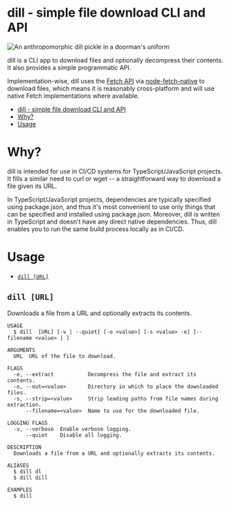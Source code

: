 # dill - simple file download CLI and API

![An anthropomorphic dill pickle in a doorman's uniform](https://tylerbutlerpublic.blob.core.windows.net/public-storage/dill-logo.jpg)

dill is a CLI app to download files and optionally decompress their contents. It also provides a simple programmatic
API.

Implementation-wise, dill uses the [Fetch API](https://developer.mozilla.org/en-US/docs/Web/API/Fetch_API) via
[node-fetch-native](https://github.com/unjs/node-fetch-native) to download files, which means it is reasonably
cross-platform and will use native Fetch implementations where available.

<!-- toc -->
* [dill - simple file download CLI and API](#dill---simple-file-download-cli-and-api)
* [Why?](#why)
* [Usage](#usage)
<!-- tocstop -->

# Why?

dill is intended for use in CI/CD systems for TypeScript/JavaScript projects. It fills a similar need to curl or wget --
a straightforward way to download a file given its URL.

In TypeScript/JavaScript projects, dependencies are typically specified using package.json, and thus it's most
convenient to use only things that can be specified and installed using package.json. Moreover, dill is written in
TypeScript and doesn't have any direct native dependencies. Thus, dill enables you to run the same build process locally
as in CI/CD.

# Usage

<!-- commands -->
* [`dill [URL]`](#dill-url)

## `dill [URL]`

Downloads a file from a URL and optionally extracts its contents.

```
USAGE
  $ dill  [URL] [-v | --quiet] [-o <value>] [-s <value> -e] [--filename <value> | ]

ARGUMENTS
  URL  URL of the file to download.

FLAGS
  -e, --extract           Decompress the file and extract its contents.
  -o, --out=<value>       Directory in which to place the downloaded files.
  -s, --strip=<value>     Strip leading paths from file names during extraction.
      --filename=<value>  Name to use for the downloaded file.

LOGGING FLAGS
  -v, --verbose  Enable verbose logging.
      --quiet    Disable all logging.

DESCRIPTION
  Downloads a file from a URL and optionally extracts its contents.

ALIASES
  $ dill dl
  $ dill dill

EXAMPLES
  $ dill
```
<!-- commandsstop -->

